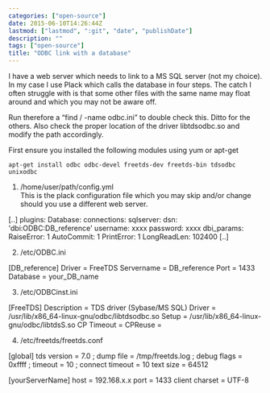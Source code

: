 ```yaml
---
categories: ["open-source"]
date: 2015-06-10T14:26:44Z
lastmod: ["lastmod", ":git", "date", "publishDate"]
description: ""
tags: ["open-source"]
title: "ODBC link with a database"
---
```



I have a web server which needs to link to a MS SQL server (not my choice). In my case I use Plack which calls the database in four steps. The catch I often struggle with is that some other files with the same name may float around and which you may not be aware off.

Run therefore a “find / -name odbc.ini” to double check this. Ditto for the others. Also check the proper location of the driver libtdsodbc.so and modify the path accordingly.

First ensure you installed the following modules using yum or apt-get

    apt-get install odbc odbc-devel freetds-dev freetds-bin tdsodbc unixodbc

1) /home/user/path/config.yml  
This is the plack configuration file which you may skip and/or change should you use a different web server.

[..] 
plugins: 
Database: 
connections: 
sqlserver: 
dsn: 'dbi:ODBC:DB_reference' 
username: xxxx 
password: xxxx 
dbi_params: 
RaiseError: 1 
AutoCommit: 1 
PrintError: 1 
LongReadLen: 102400 
[..]

2) /etc/ODBC.ini

[DB_reference] 
Driver = FreeTDS 
Servername = DB_reference 
Port = 1433 
Database = your_DB_name

3) /etc/ODBCinst.ini

[FreeTDS] 
Description = TDS driver (Sybase/MS SQL) 
Driver = /usr/lib/x86_64-linux-gnu/odbc/libtdsodbc.so 
Setup = /usr/lib/x86_64-linux-gnu/odbc/libtdsS.so CP
Timeout = 
CPReuse =

4) /etc/freetds/freetds.conf

[global] 
tds version = 7.0 ; 
dump file = /tmp/freetds.log ; 
debug flags = 0xffff ; 
timeout = 10 ; 
connect timeout = 10 
text size = 64512 

[yourServerName] 
host = 192.168.x.x 
port = 1433 
client charset = UTF-8

